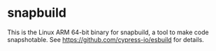 # snapbuild

This is the Linux ARM 64-bit binary for snapbuild, a tool to make code snapshotable. See https://github.com/cypress-io/esbuild for details.
